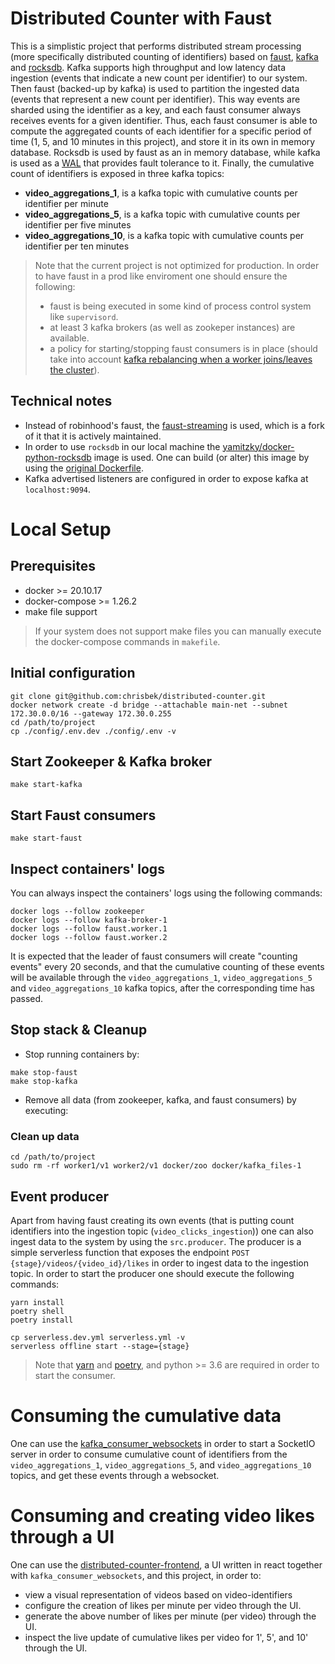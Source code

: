 # Distributed Counter with Faust
This is a simplistic project that performs distributed stream processing (more specifically distributed counting of identifiers)
based on [faust](https://faust.readthedocs.io/en/latest/), [kafka](https://kafka.apache.org/) and [rocksdb](http://rocksdb.org/).
Kafka supports high throughput and low latency data ingestion (events that indicate a new count per identifier)
to our system. Then faust (backed-up by kafka) is used to partition the ingested data (events that represent a new count per identifier).
This way events are sharded using the identifier as a key, and each faust consumer always receives events for a given
identifier. Thus, each faust consumer is able to compute the aggregated counts of each identifier for a specific period
of time (1, 5, and 10 minutes in this project), and store it in its own in memory database.
Rocksdb is used by faust as an in memory database, while kafka is used as a [WAL](https://en.wikipedia.org/wiki/Write-ahead_logging)
that provides fault tolerance to it.
Finally, the cumulative count of identifiers is exposed in three kafka topics:
- **video_aggregations_1**, is a kafka topic with cumulative counts per identifier per minute
- **video_aggregations_5**, is a kafka topic with cumulative counts per identifier per five minutes
- **video_aggregations_10**, is a kafka topic with cumulative counts per identifier per ten minutes

> Note that the current project is not optimized for production. In order to have faust in a prod like enviroment one should
> ensure the following:
>   - faust is being executed in some kind of process control system like `supervisord`.
>   - at least 3 kafka brokers (as well as zookeper instances) are available.
>   - a policy for starting/stopping faust consumers is in place 
>   (should take into account [kafka rebalancing when a worker joins/leaves the cluster](https://faust.readthedocs.io/en/latest/userguide/workers.html#managing-a-cluster)).

## Technical notes
- Instead of robinhood's faust, the [faust-streaming](https://github.com/faust-streaming/faust) is used, which is a
    fork of it that it is actively maintained.
- In order to use `rocksdb` in our local machine the [yamitzky/docker-python-rocksdb](https://registry.hub.docker.com/r/yamitzky/docker-python-rocksdb)
    image is used. One can build (or alter) this image by using the [original Dockerfile](https://github.com/yamitzky/docker-python-rocksdb/blob/master/Dockerfile).
- Kafka advertised listeners are configured in order to expose kafka at `localhost:9094`.

# Local Setup

## Prerequisites
- docker >= 20.10.17
- docker-compose >= 1.26.2
- make file support
> If your system does not support make files you can manually execute the docker-compose commands in `makefile`.

## Initial configuration
```
git clone git@github.com:chrisbek/distributed-counter.git
docker network create -d bridge --attachable main-net --subnet 172.30.0.0/16 --gateway 172.30.0.255
cd /path/to/project
cp ./config/.env.dev ./config/.env -v
```

## Start Zookeeper & Kafka broker
```
make start-kafka
```

## Start Faust consumers
```
make start-faust
```

## Inspect containers' logs
You can always inspect the containers' logs using the following commands:
```
docker logs --follow zookeeper
docker logs --follow kafka-broker-1
docker logs --follow faust.worker.1
docker logs --follow faust.worker.2
```
It is expected that the leader of faust consumers will create "counting events" every 20 seconds, and that the cumulative
counting of these events will be available through the `video_aggregations_1`, `video_aggregations_5` and 
`video_aggregations_10` kafka topics, after the corresponding time has passed.

## Stop stack & Cleanup
- Stop running containers by:
```
make stop-faust
make stop-kafka
```

- Remove all data (from zookeeper, kafka, and faust consumers) by executing:
### Clean up data
```
cd /path/to/project
sudo rm -rf worker1/v1 worker2/v1 docker/zoo docker/kafka_files-1
```


## Event producer
Apart from having faust creating its own events (that is putting count identifiers into the ingestion topic (`video_clicks_ingestion`)) 
one can also ingest data to the system by using the `src.producer`. The producer is a simple serverless function
that exposes the endpoint `POST {stage}/videos/{video_id}/likes` in order to ingest data to the ingestion topic.
In order to start the producer one should execute the following commands:
```
yarn install
poetry shell
poetry install

cp serverless.dev.yml serverless.yml -v
serverless offline start --stage={stage}
```

> Note that [yarn](https://classic.yarnpkg.com/lang/en/docs/install/#debian-stable) 
> and [poetry](https://python-poetry.org/docs/#installation), and python >= 3.6 are required in order to start the consumer.

# Consuming the cumulative data
One can use the [kafka_consumer_websockets](https://github.com/chrisbek/kafka_consumer_websockets) in order to start
a SocketIO server in order to consume cumulative count of identifiers from the `video_aggregations_1`, `video_aggregations_5`,
and `video_aggregations_10` topics, and get these events through a websocket.

# Consuming and creating video likes through a UI
One can use the [distributed-counter-frontend](https://github.com/chrisbek/distributed-counter-frontend), a UI written
in react together with `kafka_consumer_websockets`, and this project, in order to:
- view a visual representation of videos based on video-identifiers
- configure the creation of likes per minute per video through the UI.
- generate the above number of likes per minute (per video) through the UI.
- inspect the live update of cumulative likes per video for 1', 5', and 10' through the UI.
